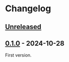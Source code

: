 # Changelog

## [Unreleased]

## [0.1.0] - 2024-10-28

First version.

[unreleased]: https://github.com/wtto00/tauri-plugin-app-events/compare/v0.1.0...HEAD
[0.1.0]: https://github.com/wtto00/tauri-plugin-app-events/releases/tag/v0.1.0
